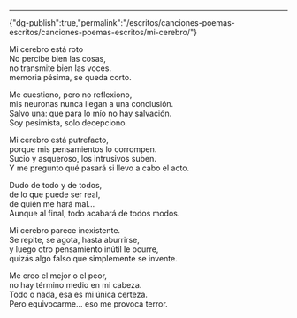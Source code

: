 ---
{"dg-publish":true,"permalink":"/escritos/canciones-poemas-escritos/canciones-poemas-escritos/mi-cerebro/"}

 

Mi cerebro está roto  
No percibe bien las cosas,  
no transmite bien las voces.  
memoria pésima, se queda corto.

Me cuestiono, pero no reflexiono,  
mis neuronas nunca llegan a una conclusión.  
Salvo una: que para lo mío no hay salvación.  
Soy pesimista, solo decepciono.

Mi cerebro está putrefacto,  
porque mis pensamientos lo corrompen.  
Sucio y asqueroso, los intrusivos suben.  
Y me pregunto qué pasará si llevo a cabo el acto.

Dudo de todo y de todos,  
de lo que puede ser real,  
de quién me hará mal...  
Aunque al final, todo acabará de todos modos.

Mi cerebro parece inexistente.  
Se repite, se agota, hasta aburrirse,  
y luego otro pensamiento inútil le ocurre,  
quizás algo falso que simplemente se invente.

Me creo el mejor o el peor,  
no hay término medio en mi cabeza.  
Todo o nada, esa es mi única certeza.  
Pero equivocarme... eso me provoca terror.
